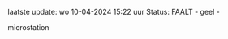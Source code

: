 laatste update: 
wo 10-04-2024 15:22   uur 
Status: FAALT - geel - 
<div class="service Y">microstation</div>